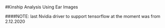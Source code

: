 #Kinship Analysis Using Ear Images

####NOTE: last Nvidia driver to support tensorflow at the moment was from 2.12.2020